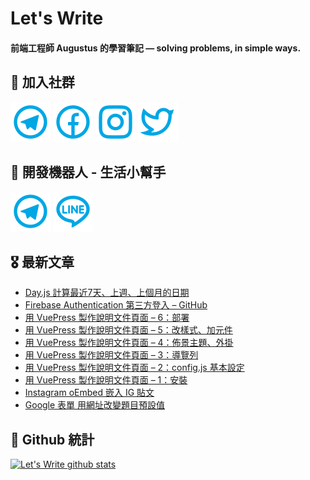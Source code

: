 # Let's Write
#### 前端工程師 Augustus 的學習筆記 — solving problems, in simple ways.

## 🎉 加入社群
[![Telegram](https://raw.githubusercontent.com/letswritetw/letswritetw/master/dist/img/telegram.svg)](https://t.me/letswritetw)
[![Facebook](https://raw.githubusercontent.com/letswritetw/letswritetw/master/dist/img/facebook.svg)](https://www.facebook.com/letswrite.tw/)
[![Instagram](https://raw.githubusercontent.com/letswritetw/letswritetw/master/dist/img/instagram.svg)](https://www.instagram.com/letswrite.tw/)
[![Twitter](https://raw.githubusercontent.com/letswritetw/letswritetw/master/dist/img/twitter.svg)](https://twitter.com/letswrite_tw)

## 👑 開發機器人 - 生活小幫手
[![Telegram](https://raw.githubusercontent.com/letswritetw/letswritetw/master/dist/img/telegram.svg)](https://t.me/lifetifulBot)
[![LINE](https://raw.githubusercontent.com/letswritetw/letswritetw/master/dist/img/line.svg)](https://lin.ee/pZC7GGs)

<!--
**letswritetw/letswritetw** is a ✨ _special_ ✨ repository because its `README.md` (this file) appears on your GitHub profile.

Here are some ideas to get you started:

- 🔭 I’m currently working on ...
- 🌱 I’m currently learning ...
- 👯 I’m looking to collaborate on ...
- 🤔 I’m looking for help with ...
- 💬 Ask me about ...
- 📫 How to reach me: ...
- 😄 Pronouns: ...
- ⚡ Fun fact: ...
-->
<!-- BLOG-POST-LIST:END -->

<!-- 訂閱 Let's Write RSS -->
<!-- 參考來源：
      https://www.youtube.com/watch?v=ECuqb5Tv9qI
      https://github.com/marketplace/actions/blog-post-workflow
-->
## 🎖 最新文章
<!-- BLOG-POST-LIST:START -->
- [Day.js 計算最近7天、上週、上個月的日期](https://www.letswrite.tw/dayjs-last-week-month/)
- [Firebase Authentication 第三方登入 – GitHub](https://www.letswrite.tw/firebase-auth-github/)
- [用 VuePress 製作說明文件頁面 – 6：部署](https://www.letswrite.tw/vuepress-document-deploy/)
- [用 VuePress 製作說明文件頁面 – 5：改樣式、加元件](https://www.letswrite.tw/vuepress-document-style-component/)
- [用 VuePress 製作說明文件頁面 – 4：佈景主題、外掛](https://www.letswrite.tw/vuepress-document-theme-plugin/)
- [用 VuePress 製作說明文件頁面 – 3：導覽列](https://www.letswrite.tw/vuepress-document-nav/)
- [用 VuePress 製作說明文件頁面 – 2：config.js 基本設定](https://www.letswrite.tw/vuepress-document-basic/)
- [用 VuePress 製作說明文件頁面 – 1：安裝](https://www.letswrite.tw/vuepress-document-setup/)
- [Instagram oEmbed 嵌入 IG 貼文](https://www.letswrite.tw/instagram-embed/)
- [Google 表單 用網址改變題目預設值](https://www.letswrite.tw/google-forms-default-answer/)
<!-- BLOG-POST-LIST:END -->


## 🥁 Github 統計
[![Let's Write github stats](https://github-readme-stats.vercel.app/api?username=letswritetw&show_icons=true&hide=contribs,prs&title_color=00BAFF&icon_color=008BBF)](https://github.com/letswritetw)